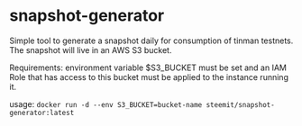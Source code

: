 # snapshot-generator

Simple tool to generate a snapshot daily for consumption of tinman testnets. The snapshot will live in an AWS S3 bucket.

Requirements: environment variable $S3_BUCKET must be set and an IAM Role that has access to this bucket must be applied to the instance running it.

usage: `docker run -d --env S3_BUCKET=bucket-name steemit/snapshot-generator:latest`
